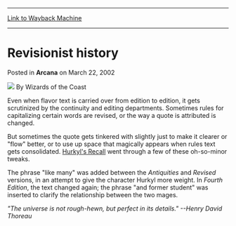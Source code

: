 
---
[Link to Wayback Machine](https://web.archive.org/web/20220625234004/https://magic.wizards.com/en/articles/archive/arcana/revisionist-history-2002-03-22)

[_metadata_:author]:- "Wizards of the Coast"
[_metadata_:description]:- "Even when flavor text is carried over from edition to edition, it gets scrutinized by the continuity and editing departments. Sometimes rules for capitalizing certain words are revised, or the way a quote is attributed is changed.But sometimes the quote gets tinkered with slightly just to make it clearer or `flow` better, or to use up space that magically appears when rules"
[_metadata_:generator]:- "Drupal 7 (http://drupal.org)"
[_metadata_:node]:- "606876"
[_metadata_:publish_date]:- "2002-03-22"
[_metadata_:source]:- "div-main-content"
[_metadata_:title]:- "Revisionist history"
[_metadata_:wayback_capture_timestamp]:- "2022-06-25 23:40:04"
[_metadata_:wayback_raw_url]:- "https://web.archive.org/web/20220625234004id_/https://magic.wizards.com/en/articles/archive/arcana/revisionist-history-2002-03-22"
[_metadata_:wayback_url]:- "https://magic.wizards.com/en/articles/archive/arcana/revisionist-history-2002-03-22"
---


Revisionist history
===================



 Posted in **Arcana**
 on March 22, 2002 






![](https://media.magic.wizards.com/styles/auth_small/public/images/person/wizards_author.jpg)
By Wizards of the Coast











Even when flavor text is carried over from edition to edition, it gets scrutinized by the continuity and editing departments. Sometimes rules for capitalizing certain words are revised, or the way a quote is attributed is changed.

But sometimes the quote gets tinkered with slightly just to make it clearer or "flow" better, or to use up space that magically appears when rules text gets consolidated. [Hurkyl's Recall](https://gatherer.wizards.com/Pages/Card/Details.aspx?name=Hurkyl%27s+Recall) went through a few of these oh-so-minor tweaks.

The phrase "like many" was added between the *Antiquities* and *Revised* versions, in an attempt to give the character Hurkyl more weight. In *Fourth Edition*, the text changed again; the phrase "and former student" was inserted to clarify the relationship between the two mages.

*"The universe is not rough-hewn, but perfect in its details." --Henry David Thoreau*







